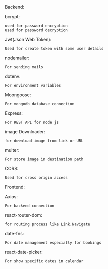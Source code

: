 Backend:

  bcrypt:

    used for password encryption 
    used for password decryption

  Jwt(Json Web Token):

    Used for create token with some user details

  nodemailer:

    For sending mails

  dotenv:

    For environment variables 

  Moongoose:

    For mongodb database connection
  Express:

    For REST API for node js

  image Downloader:
  
    for download image from link or URL

  multer:

    For store image in destination path

  CORS:

    Used for cross origin access

Frontend:

  Axios:

    For backend connection

  react-router-dom:

    for routing process like Link,Navigate

  date-fns:

    For date management especially for bookings

  react-date-picker:

    For show specific dates in calendar
  

    
